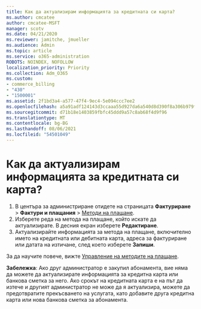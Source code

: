 ```yaml
---
title: Как да актуализирам информацията за кредитната си карта?
ms.author: cmcatee
author: cmcatee-MSFT
manager: scotv
ms.date: 04/21/2020
ms.reviewer: jamitche, jmueller
ms.audience: Admin
ms.topic: article
ms.service: o365-administration
ROBOTS: NOINDEX, NOFOLLOW
localization_priority: Priority
ms.collection: Adm_O365
ms.custom:
- commerce_billing
- "430"
- "1500001"
ms.assetid: 2f1bd3a4-a577-47f4-9ec4-5e094ccc7ee2
ms.openlocfilehash: a5a91adf124143d3ccaaa55d927da6a540d8d390f8a306b979f05b4eb279ffc2
ms.sourcegitcommit: d71b18e1403859fbfc45ddd9a57c8ab68f4d9f96
ms.translationtype: MT
ms.contentlocale: bg-BG
ms.lasthandoff: 08/06/2021
ms.locfileid: "54501049"
---
```

# <a name="how-do-i-update-my-credit-card-information"></a>Как да актуализирам информацията за кредитната си карта?

1. В центъра за администриране отидете на страницата **Фактуриране**  >  **Фактури и плащания** > [Методи на плащане](https://go.microsoft.com/fwlink/p/?linkid=2018806).
2. Изберете реда на метода на плащане, който искате да актуализирате. В десния екран изберете **Редактиране**.
3. Актуализирайте информацията за метода на плащане, включително името на кредитната или дебитната карта, адреса за фактуриране или датата на изтичане, след което изберете **Запиши**.

За да научите повече, вижте [Управление на методите на плащане](/microsoft-365/commerce/billing-and-payments/manage-payment-methods).

**Забележка**: Ако друг администратор е закупил абонамента, вие няма да можете да актуализирате информацията за кредитна карта или банкова сметка за него. Ако срокът на кредитната карта е на път да изтече и другият администратор не може да я актуализира, можете да предотвратите прекъсването на услугата, като добавите друга кредитна карта или нова банкова сметка за абонамента.